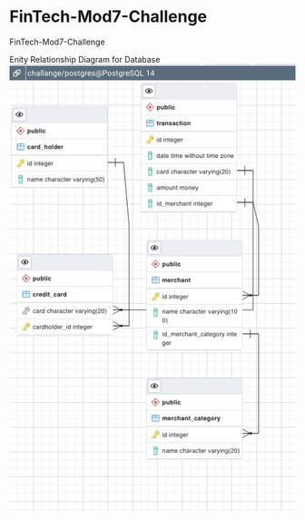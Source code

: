 # FinTech-Mod7-Challenge
FinTech-Mod7-Challenge

Enity Relationship Diagram for Database
![ERD](ERD.jpg)
